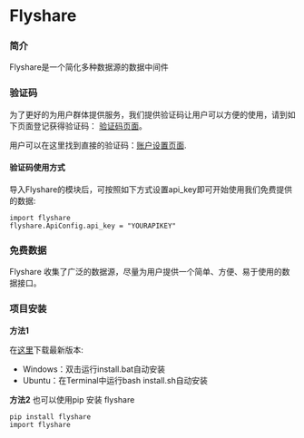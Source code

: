 # Flyshare

### 简介

Flyshare是一个简化多种数据源的数据中间件

### 验证码

为了更好的为用户群体提供服务，我们提供验证码让用户可以方便的使用，请到如下页面登记获得验证码： [验证码页面](http://www.asiabigdata.org/registration/)。

用户可以在这里找到直接的验证码：[账户设置页面](http://www.asiabigdata.org/login/).

#### 验证码使用方式
导入Flyshare的模块后，可按照如下方式设置api_key即可开始使用我们免费提供的数据: 
```
import flyshare
flyshare.ApiConfig.api_key = "YOURAPIKEY"
```

### 免费数据
Flyshare 收集了广泛的数据源，尽量为用户提供一个简单、方便、易于使用的数据接口。


### 项目安装

**方法1**

在[这里](https://github.com/duanrb/flyshare)下载最新版本:

* Windows：双击运行install.bat自动安装
* Ubuntu：在Terminal中运行bash install.sh自动安装

**方法2**
也可以使用pip 安装 flyshare
```bash
pip install flyshare
import flyshare 
```
